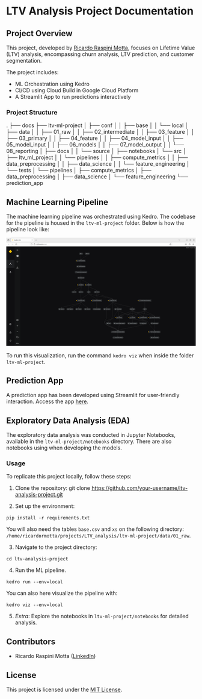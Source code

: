 # LTV Analysis Project Documentation

## Project Overview

This project, developed by [Ricardo Raspini Motta](linkedin.com/in/ricardormotta), focuses on Lifetime Value (LTV) analysis, encompassing churn analysis, LTV prediction, and customer segmentation.

The project includes:
- ML Orchestration using Kedro
- CI/CD using Cloud Build in Google Cloud Platform
- A Streamlit App to run predictions interactively


### Project Structure

.
├── docs
├── ltv-ml-project
│   ├── conf
│   │   ├── base
│   │   └── local
│   ├── data
│   │   ├── 01_raw
│   │   ├── 02_intermediate
│   │   ├── 03_feature
│   │   ├── 03_primary
│   │   ├── 04_feature
│   │   ├── 04_model_input
│   │   ├── 05_model_input
│   │   ├── 06_models
│   │   ├── 07_model_output
│   │   └── 08_reporting
│   ├── docs
│   │   └── source
│   ├── notebooks
│   └── src
│       ├── ltv_ml_project
│       │   └── pipelines
│       │       ├── compute_metrics
│       │       ├── data_preprocessing
│       │       ├── data_science
│       │       └── feature_engineering
│       └── tests
│           └── pipelines
│               ├── compute_metrics
│               ├── data_preprocessing
│               ├── data_science
│               └── feature_engineering
└── prediction_app

## Machine Learning Pipeline

The machine learning pipeline was orchestrated using Kedro. The codebase for the pipeline is housed in the `ltv-ml-project` folder. Below is how the pipeline look like:

![Pipeline Screenshot](docs/kedro_viz.png)

To run this visualization, run the command `kedro viz` when inside the folder `ltv-ml-project`. 

## Prediction App

A prediction app has been developed using Streamlit for user-friendly interaction. Access the app [here](https://ltv-analysis-66dlatsw4q-uc.a.run.app/).

## Exploratory Data Analysis (EDA)

The exploratory data analysis was conducted in Jupyter Notebooks, available in the `ltv-ml-project/notebooks` directory. There are also notebooks using when developing the models.

### Usage

To replicate this project locally, follow these steps:

1. Clone the repository:
git clone https://github.com/your-username/ltv-analysis-project.git

2. Set up the environment:

```console 
pip install -r requirements.txt
```

You will also need the tables `base.csv` and `xs` on the following directory:
`/home/ricardormotta/projects/LTV_analysis/ltv-ml-project/data/01_raw`.

3. Navigate to the project directory:

```console 
cd ltv-analysis-project
```

4. Run the ML pipeline.

```console 
kedro run --env=local
```

You can also here visualize the pipeline with:

```console 
kedro viz --env=local
```


5.  *Extra*: Explore the notebooks in `ltv-ml-project/notebooks` for detailed analysis.

## Contributors

- Ricardo Raspini Motta ([LinkedIn](linkedin.com/in/ricardormotta))

## License

This project is licensed under the [MIT License](https://opensource.org/license/mit/).